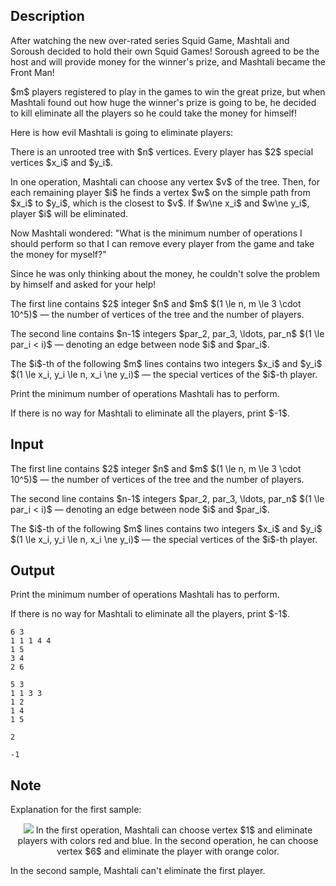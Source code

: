 ## Description

<div><p>After watching the new <span class="tex-font-style-striked">over-rated</span> series Squid Game, Mashtali and Soroush decided to hold their own Squid Games! Soroush agreed to be the host and will provide money for the winner's prize, and Mashtali became the Front Man!</p><p>$m$ players registered to play in the games to win the great prize, but when Mashtali found out how huge the winner's prize is going to be, he decided to <span class="tex-font-style-striked">kill</span> eliminate all the players so he could take the money for himself!</p><p>Here is how evil Mashtali is going to eliminate players:</p><p>There is an unrooted tree with $n$ vertices. Every player has $2$ special vertices $x_i$ and $y_i$.</p><p>In one operation, Mashtali can choose any vertex $v$ of the tree. Then, for each remaining player $i$ he finds a vertex $w$ on the simple path from $x_i$ to $y_i$, which is the closest to $v$. If $w\ne x_i$ and $w\ne y_i$, player $i$ will be eliminated.</p><p>Now Mashtali wondered: "What is the minimum number of operations I should perform so that I can remove every player from the game and take the money for myself?"</p><p>Since he was only thinking about the money, he couldn't solve the problem by himself and asked for your help!</p></div><div class="input-specification"><p>The first line contains $2$ integer $n$ and $m$ $(1 \le n, m \le 3 \cdot 10^5)$&nbsp;— the number of vertices of the tree and the number of players.</p><p>The second line contains $n-1$ integers $par_2, par_3, \ldots, par_n$ $(1 \le par_i &lt; i)$&nbsp;— denoting an edge between node $i$ and $par_i$.</p><p>The $i$-th of the following $m$ lines contains two integers $x_i$ and $y_i$ $(1 \le x_i, y_i \le n, x_i \ne y_i)$&nbsp;— the special vertices of the $i$-th player.</p></div><div class="output-specification"><p>Print the minimum number of operations Mashtali has to perform.</p><p>If there is no way for Mashtali to eliminate all the players, print $-1$.</p></div>

## Input

<p>The first line contains $2$ integer $n$ and $m$ $(1 \le n, m \le 3 \cdot 10^5)$&nbsp;— the number of vertices of the tree and the number of players.</p><p>The second line contains $n-1$ integers $par_2, par_3, \ldots, par_n$ $(1 \le par_i &lt; i)$&nbsp;— denoting an edge between node $i$ and $par_i$.</p><p>The $i$-th of the following $m$ lines contains two integers $x_i$ and $y_i$ $(1 \le x_i, y_i \le n, x_i \ne y_i)$&nbsp;— the special vertices of the $i$-th player.</p>

## Output

<p>Print the minimum number of operations Mashtali has to perform.</p><p>If there is no way for Mashtali to eliminate all the players, print $-1$.</p>





```input1
6 3
1 1 1 4 4
1 5
3 4
2 6
```




```input2
5 3
1 1 3 3
1 2
1 4
1 5
```




```output1
2
```




```output2
-1
```



## Note

<p>Explanation for the first sample:</p><center> <img class="tex-graphics" src="file://EULUsKdS.png" style="max-width: 100.0%;max-height: 100.0%;"> <span class="tex-font-size-small">In the first operation, Mashtali can choose vertex $1$ and eliminate players with colors red and blue. In the second operation, he can choose vertex $6$ and eliminate the player with orange color.</span> </center><p>In the second sample, Mashtali can't eliminate the first player.</p>
